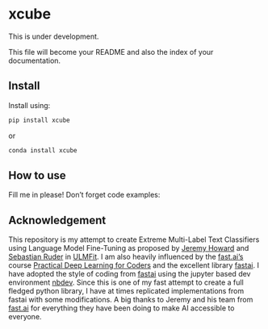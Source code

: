 xcube
================

<!-- WARNING: THIS FILE WAS AUTOGENERATED! DO NOT EDIT! -->

This is under development.

This file will become your README and also the index of your
documentation.

## Install

Install using:

``` sh
pip install xcube
```

or

``` sh
conda install xcube
```

## How to use

Fill me in please! Don’t forget code examples:

## Acknowledgement

This repository is my attempt to create Extreme Multi-Label Text
Classifiers using Language Model Fine-Tuning as proposed by [Jeremy
Howard](https://jeremy.fast.ai) and [Sebastian
Ruder](https://www.ruder.io) in
[ULMFit](https://arxiv.org/pdf/1801.06146v5.pdf). I am also heavily
influenced by the [fast.ai’s](https://fast.ai) course [Practical Deep
Learning for Coders](https://course.fast.ai/) and the excellent library
[fastai](https://github.com/fastai/fastai). I have adopted the style of
coding from [fastai](https://github.com/fastai/fastai) using the jupyter
based dev environment [nbdev](https://nbdev.fast.ai/). Since this is one
of my fast attempt to create a full fledged python library, I have at
times replicated implementations from fastai with some modifications. A
big thanks to Jeremy and his team from [fast.ai](https://fast.ai) for
everything they have been doing to make AI accessible to everyone.
